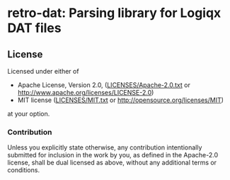 <!--
SPDX-FileCopyrightText: 2019-2022 Joonas Javanainen <joonas.javanainen@gmail.com>

SPDX-License-Identifier: CC0-1.0
-->

# retro-dat: Parsing library for Logiqx DAT files

## License

Licensed under either of

 * Apache License, Version 2.0, ([LICENSES/Apache-2.0.txt](LICENSES/Apache-2.0.txt) or http://www.apache.org/licenses/LICENSE-2.0)
 * MIT license ([LICENSES/MIT.txt](LICENSES/MIT.txt) or http://opensource.org/licenses/MIT)

at your option.

### Contribution

Unless you explicitly state otherwise, any contribution intentionally
submitted for inclusion in the work by you, as defined in the Apache-2.0
license, shall be dual licensed as above, without any additional terms or
conditions.
